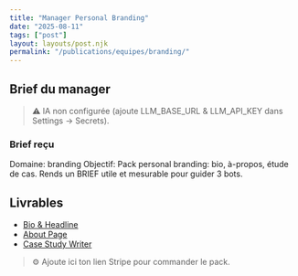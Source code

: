 ```yaml
---
title: "Manager Personal Branding"
date: "2025-08-11"
tags: ["post"]
layout: layouts/post.njk
permalink: "/publications/equipes/branding/"
---
```

## Brief du manager

> ⚠️ IA non configurée (ajoute LLM_BASE_URL & LLM_API_KEY dans Settings → Secrets).

### Brief reçu
Domaine: branding
Objectif: Pack personal branding: bio, à-propos, étude de cas.
Rends un BRIEF utile et mesurable pour guider 3 bots.

## Livrables
- [Bio & Headline](/publications/equipes/branding/bio/)
- [About Page](/publications/equipes/branding/about/)
- [Case Study Writer](/publications/equipes/branding/case/)

> ⚙️ Ajoute ici ton lien Stripe pour commander le pack.

